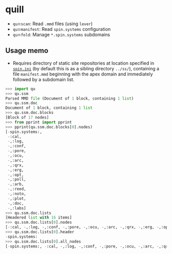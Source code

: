 # quill

- `qu`⠶`scan`: Read `.mmd` files (using `lever`)
- `qu`⠶`manifest`: Read `spin.systems` configuration
- `qu`⠶`fold`: Manage `*.spin.systems` subdomains

## Usage memo

- Requires directory of static site repositories at
  location specified in [`spin.ini`](spin.ini) (by default
  this is as a sibling directory `../ss/`), containing
  a file `manifest.mmd` beginning with the apex domain and
  immediately followed by a subdomain list.

```py
>>> import qu
>>> qu.ssm
Parsed MMD file (Document of 1 block, containing 1 list)
>>> qu.ssm.doc
Document of 1 block, containing 1 list
>>> qu.ssm.doc.blocks
[Block of 17 nodes]
>>> from pprint import pprint
>>> pprint(qu.ssm.doc.blocks[0].nodes)
[-spin.systems:,
 -:cal,
 -,:log,
 -,:conf,
 -,:pore,
 -,:ocu,
 -,:arc,
 -,:qrx,
 -,:erg,
 -,:opt,
 -,:poll,
 -,:arb,
 -,:reed,
 -,:noto,
 -,:plot,
 -,:doc,
 -,:labs]
>>> qu.ssm.doc.lists
[Headered list with 16 items]
>>> qu.ssm.doc.lists[0].nodes
[-:cal, -,:log, -,:conf, -,:pore, -,:ocu, -,:arc, -,:qrx, -,:erg, -,:opt, -,:poll, -,:arb, -,:reed, -,:noto, -,:plot, -,:doc, -,:labs]
>>> qu.ssm.doc.lists[0].header
-spin.systems:
>>> qu.ssm.doc.lists[0].all_nodes
[-spin.systems:, -:cal, -,:log, -,:conf, -,:pore, -,:ocu, -,:arc, -,:qrx, -,:erg, -,:opt, -,:poll, -,:arb, -,:reed, -,:noto, -,:plot, -,:doc, -,:labs]
```

